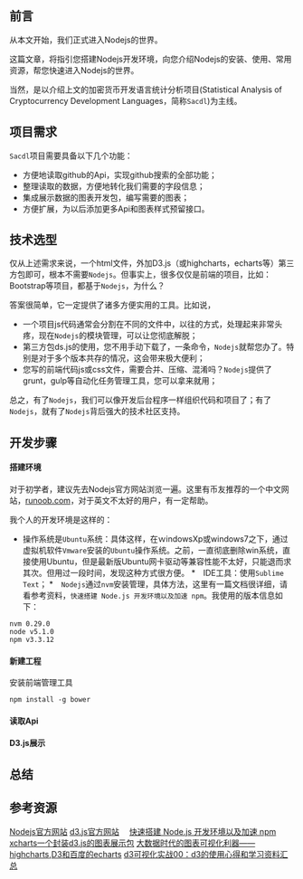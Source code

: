 ## 前言

从本文开始，我们正式进入Nodejs的世界。

这篇文章，将指引您搭建Nodejs开发环境，向您介绍Nodejs的安装、使用、常用资源，帮您快速进入Nodejs的世界。

当然，是以介绍上文的加密货币开发语言统计分析项目(Statistical Analysis of Cryptocurrency Development Languages，简称`Sacdl`)为主线。

## 项目需求

`Sacdl`项目需要具备以下几个功能：

* 方便地读取github的Api，实现github搜索的全部功能；
* 整理读取的数据，方便地转化我们需要的字段信息；
* 集成展示数据的图表开发包，编写需要的图表；
* 方便扩展，为以后添加更多Api和图表样式预留接口。

## 技术选型

仅从上述需求来说，一个html文件，外加D3.js（或highcharts，echarts等）第三方包即可，根本不需要`Nodejs`。但事实上，很多仅仅是前端的项目，比如：Bootstrap等项目，都基于`Nodejs`，为什么？

答案很简单，它一定提供了诸多方便实用的工具。比如说，

* 一个项目js代码通常会分割在不同的文件中，以往的方式，处理起来非常头疼，现在`Nodejs`的模块管理，可以让您彻底解脱；
* 第三方包ds.js的使用，您不用手动下载了，一条命令，`Nodejs`就帮您办了。特别是对于多个版本共存的情况，这会带来极大便利；
* 您写的前端代码js或css文件，需要合并、压缩、混淆吗？`Nodejs`提供了grunt，gulp等自动化任务管理工具，您可以拿来就用；

总之，有了`Nodejs`，我们可以像开发后台程序一样组织代码和项目了；有了`Nodejs`，就有了`Nodejs`背后强大的技术社区支持。

## 开发步骤

#### 搭建环境

对于初学者，建议先去Nodejs官方网站浏览一遍。这里有币友推荐的一个中文网站，[runoob.com](http://www.runoob.com/nodejs/nodejs-tutorial.html)，对于英文不太好的用户，有一定帮助。

我个人的开发环境是这样的：

* 操作系统是`Ubuntu`系统：具体这样，在ｗindowsXp或windows7之下，通过虚拟机软件`Vmware`安装的`Ubuntu`操作系统。之前，一直彻底删除win系统，直接使用Ubuntu，但是最新版Ubuntu网卡驱动等兼容性能不太好，只能退而求其次。但用过一段时间，发现这种方式很方便。
*　IDE工具：使用`Sublime Text`；
*　`Nodejs`通过`nvm`安装管理，具体方法，这里有一篇文档很详细，请看参考资料，`快速搭建 Node.js 开发环境以及加速 npm`。我使用的版本信息如下：

```
nvm 0.29.0
node v5.1.0 
npm v3.3.12
```

#### 新建工程

安装前端管理工具
```
npm install -g bower
```
#### 读取Api

#### D3.js展示

## 总结


## 参考资源

[Nodejs官方网站]()
[d3.js官方网站](https://d3js.org)　
[快速搭建 Node.js 开发环境以及加速 npm](https://cnodejs.org/topic/5338c5db7cbade005b023c98)
[xcharts一个封装d3.js的图表展示包](http://tenxer.github.io/xcharts/)
[大数据时代的图表可视化利器——highcharts,D3和百度的echarts](http://www.thebigdata.cn/JieJueFangAn/12972.html)
[d3可视化实战00：d3的使用心得和学习资料汇总](http://www.storagelab.org.cn/zhangdi/2014/08/23/d3%E5%8F%AF%E8%A7%86%E5%8C%96%E5%AE%9E%E6%88%9800%EF%BC%9Ad3%E7%9A%84%E4%BD%BF%E7%94%A8%E5%BF%83%E5%BE%97%E5%92%8C%E5%AD%A6%E4%B9%A0%E8%B5%84%E6%96%99%E6%B1%87%E6%80%BB/)

